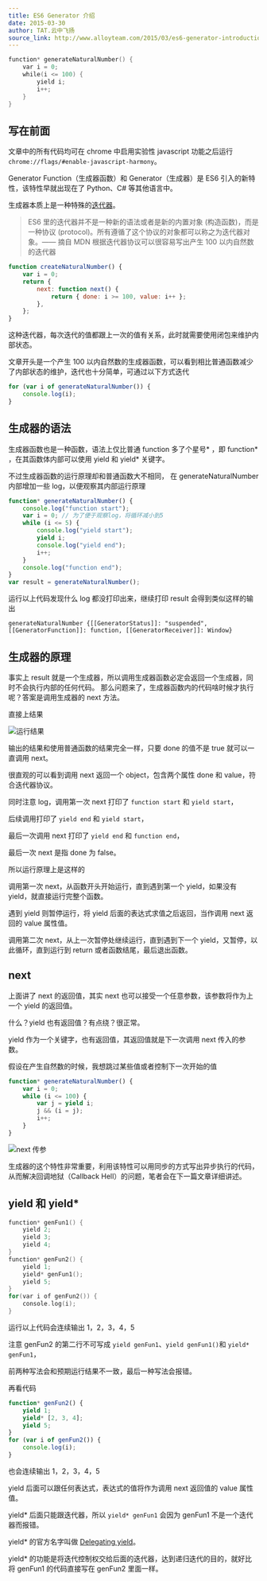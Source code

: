 ```yaml
---
title: ES6 Generator 介绍
date: 2015-03-30
author: TAT.云中飞扬
source_link: http://www.alloyteam.com/2015/03/es6-generator-introduction/
---
```


<!-- {% raw %} - for jekyll -->

```c
function* generateNaturalNumber() {
    var i = 0;
    while(i <= 100) {
        yield i;
        i++;
    }
}
```

## 写在前面

文章中的所有代码均可在 chrome 中启用实验性 javascript 功能之后运行 `chrome://flags/#enable-javascript-harmony`。

Generator Function（生成器函数）和 Generator（生成器）是 ES6 引入的新特性，该特性早就出现在了 Python、C# 等其他语言中。

生成器本质上是一种特殊的[迭代器](https://developer.mozilla.org/zh-CN/docs/Web/JavaScript/Guide/The_Iterator_protocol)。

> ES6 里的迭代器并不是一种新的语法或者是新的内置对象 (构造函数)，而是一种协议 (protocol)。所有遵循了这个协议的对象都可以称之为迭代器对象。—— 摘自 MDN 根据迭代器协议可以很容易写出产生 100 以内自然数的迭代器

```javascript
function createNaturalNumber() {
    var i = 0;
    return {
        next: function next() {
            return { done: i >= 100, value: i++ };
        },
    };
}
```

这种迭代器，每次迭代的值都跟上一次的值有关系，此时就需要使用闭包来维护内部状态。

文章开头是一个产生 100 以内自然数的生成器函数，可以看到相比普通函数减少了内部状态的维护，迭代也十分简单，可通过以下方式迭代

```javascript
for (var i of generateNaturalNumber()) {
    console.log(i);
}
```

## 生成器的语法

生成器函数也是一种函数，语法上仅比普通 function 多了个星号\* ，即 function\* ，在其函数体内部可以使用 yield 和 yield\* 关键字。

不过生成器函数的运行原理却和普通函数大不相同， 在 generateNaturalNumber 内部增加一些 log，以便观察其内部运行原理

```javascript
function* generateNaturalNumber() {
    console.log("function start");
    var i = 0; // 为了便于观察log，将循环减小到5
    while (i <= 5) {
        console.log("yield start");
        yield i;
        console.log("yield end");
        i++;
    }
    console.log("function end");
}
var result = generateNaturalNumber();
```

运行以上代码发现什么 log 都没打印出来，继续打印 result 会得到类似这样的输出

    generateNaturalNumber {[[GeneratorStatus]]: "suspended", [[GeneratorFunction]]: function, [[GeneratorReceiver]]: Window}

## 生成器的原理

事实上 result 就是一个生成器，所以调用生成器函数必定会返回一个生成器，同时不会执行内部的任何代码。 那么问题来了，生成器函数内的代码啥时候才执行呢？答案是调用生成器的 next 方法。

直接上结果

![运行结果](http://www.alloyteam.com/wp-content/uploads/2015/03/QQ截图20150330155008.png)

输出的结果和使用普通函数的结果完全一样，只要 done 的值不是 true 就可以一直调用 next。

很直观的可以看到调用 next 返回一个 object，包含两个属性 done 和 value，符合迭代器协议。

同时注意 log，调用第一次 next 打印了 `function start` 和 `yield start`，

后续调用打印了 `yield end` 和 `yield start`，

最后一次调用 next 打印了 `yield end` 和 `function end`，

最后一次 next 是指 done 为 false。

所以运行原理上是这样的

调用第一次 next，从函数开头开始运行，直到遇到第一个 yield，如果没有 yield，就直接运行完整个函数。

遇到 yield 则暂停运行，将 yield 后面的表达式求值之后返回，当作调用 next 返回的 value 属性值。

调用第二次 next，从上一次暂停处继续运行，直到遇到下一个 yield，又暂停，以此循环，直到运行到 return 或者函数结尾，最后退出函数。

## next

上面讲了 next 的返回值，其实 next 也可以接受一个任意参数，该参数将作为上一个 yield 的返回值。

什么？yield 也有返回值？有点绕？很正常。

yield 作为一个关键字，也有返回值，其返回值就是下一次调用 next 传入的参数。

假设在产生自然数的时候，我想跳过某些值或者控制下一次开始的值

```javascript
function* generateNaturalNumber() {
    var i = 0;
    while (i <= 100) {
        var j = yield i;
        j && (i = j);
        i++;
    }
}
```

![next 传参](http://www.alloyteam.com/wp-content/uploads/2015/03/QQ截图20150330144105.png)

生成器的这个特性非常重要，利用该特性可以用同步的方式写出异步执行的代码，从而解决回调地狱（Callback Hell）的问题，笔者会在下一篇文章详细讲述。

## yield 和 yield\*

```c
function* genFun1() {
    yield 2;
    yield 3;
    yield 4;
}
function* genFun2() {
    yield 1;
    yield* genFun1();
    yield 5;
}
for(var i of genFun2()) {
    console.log(i);
}
```

运行以上代码会连续输出 1，2，3，4，5

注意 genFun2 的第二行不可写成 `yield genFun1`、`yield genFun1()`和 `yield* genFun1`，

前两种写法会和预期运行结果不一致，最后一种写法会报错。

再看代码

```javascript
function* genFun2() {
    yield 1;
    yield* [2, 3, 4];
    yield 5;
}
for (var i of genFun2()) {
    console.log(i);
}
```

也会连续输出 1，2，3，4，5

yield 后面可以跟任何表达式，表达式的值将作为调用 next 返回值的 value 属性值。

yield\* 后面只能跟迭代器，所以 `yield* genFun1` 会因为 genFun1 不是一个迭代器而报错。

yield\* 的官方名字叫做 [Delegating yield](http://wiki.ecmascript.org/doku.php?id=harmony:generators)。

yield\* 的功能是将迭代控制权交给后面的迭代器，达到递归迭代的目的，就好比将 genFun1 的代码直接写在 genFun2 里面一样。

<!-- {% endraw %} - for jekyll -->